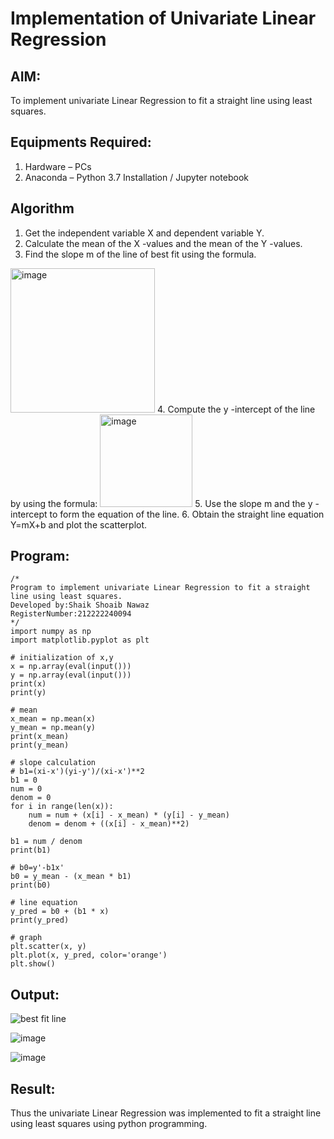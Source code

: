 # Implementation of Univariate Linear Regression
## AIM:
To implement univariate Linear Regression to fit a straight line using least squares.

## Equipments Required:
1. Hardware – PCs
2. Anaconda – Python 3.7 Installation / Jupyter notebook

## Algorithm
1. Get the independent variable X and dependent variable Y.
2. Calculate the mean of the X -values and the mean of the Y -values.
3. Find the slope m of the line of best fit using the formula. 
<img width="231" alt="image" src="https://user-images.githubusercontent.com/93026020/192078527-b3b5ee3e-992f-46c4-865b-3b7ce4ac54ad.png">
4. Compute the y -intercept of the line by using the formula:
<img width="148" alt="image" src="https://user-images.githubusercontent.com/93026020/192078545-79d70b90-7e9d-4b85-9f8b-9d7548a4c5a4.png">
5. Use the slope m and the y -intercept to form the equation of the line.
6. Obtain the straight line equation Y=mX+b and plot the scatterplot.

## Program:
```
/*
Program to implement univariate Linear Regression to fit a straight line using least squares.
Developed by:Shaik Shoaib Nawaz
RegisterNumber:212222240094 
*/
import numpy as np
import matplotlib.pyplot as plt

# initialization of x,y
x = np.array(eval(input()))
y = np.array(eval(input()))
print(x)
print(y)

# mean
x_mean = np.mean(x)
y_mean = np.mean(y)
print(x_mean)
print(y_mean)

# slope calculation
# b1=(xi-x')(yi-y')/(xi-x')**2
b1 = 0
num = 0
denom = 0
for i in range(len(x)):
    num = num + (x[i] - x_mean) * (y[i] - y_mean)
    denom = denom + ((x[i] - x_mean)**2)

b1 = num / denom
print(b1)

# b0=y'-b1x'
b0 = y_mean - (x_mean * b1)
print(b0)

# line equation
y_pred = b0 + (b1 * x)
print(y_pred)

# graph
plt.scatter(x, y)
plt.plot(x, y_pred, color='orange')
plt.show()
```

## Output:
![best fit line](sam.png)

![image](https://github.com/shoaib3136/Find-the-best-fit-line-using-Least-Squares-Method/assets/117919362/511c5243-5a90-4280-8742-48cdd9f8953c)

![image](https://github.com/shoaib3136/Find-the-best-fit-line-using-Least-Squares-Method/assets/117919362/d2f55c2a-39f5-43a4-a89a-fa2e2b4872e7)

## Result:
Thus the univariate Linear Regression was implemented to fit a straight line using least squares using python programming.
